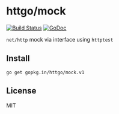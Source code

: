 # httgo/mock

[![Build Status](https://travis-ci.org/httgo/mock.svg?branch=master)](https://travis-ci.org/httgo/mock)
[![GoDoc](https://godoc.org/gopkg.in/httgo/mock.v1?status.svg)](http://godoc.org/gopkg.in/httgo/mock.v1)

`net/http` mock via interface using `httptest`

## Install

    go get gopkg.in/httgo/mock.v1

## License

MIT
